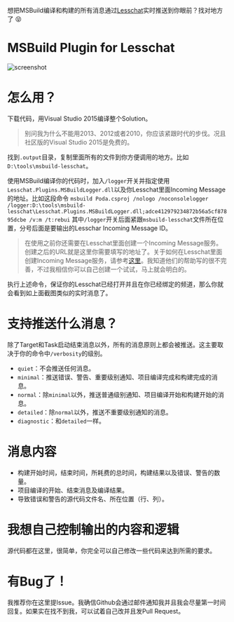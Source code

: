想把MSBuild编译和构建的所有消息通过[Lesschat](https://www.lesschat.com)实时推送到你眼前？找对地方了 :stuck_out_tongue_closed_eyes:

# MSBuild Plugin for Lesschat
![screenshot](https://raw.githubusercontent.com/lesschat/msbuild/master/.images/2015-07-24_13-04-27.png)

# 怎么用？
下载代码，用Visual Studio 2015编译整个Solution。
> 别问我为什么不能用2013、2012或者2010，你应该紧跟时代的步伐。况且社区版的Visual Studio 2015是免费的。

找到`.output`目录，复制里面所有的文件到你方便调用的地方。比如`D:\tools\msbuild-lesschat`。

使用MSBuild编译你的代码时，加入`/logger`开关并指定使用`Lesschat.Plugins.MSBuildLogger.dll`以及你Lesschat里面Incoming Message的地址。比如这段命令
```msbuild Poda.csproj /nologo /noconsolelogger /logger:D:\tools\msbuild-lesschat\Lesschat.Plugins.MSBuildLogger.dll;adce412979234872b56a5cf87895dcbe /v:m /t:rebui```
其中`/logger`开关后面紧跟`msbuild-lesschat`文件所在位置，分号后面是要输出的Lesschar Incoming Message ID。
> 在使用之前你还需要在Lesschat里面创建一个Incoming Message服务。创建之后的URL就是这里你需要填写的地址了。关于如何在Lesschat里面创建Incoming Message服务，请参考[这里](https://shaunxu.lesschat.com/help/services)。我知道他们的帮助写的很不完善，不过我相信你可以自己创建一个试试，马上就会明白的。

执行上述命令，保证你的Lesschat已经打开并且在你已经绑定的频道，那么你就会看到如上面截图类似的实时消息了。

# 支持推送什么消息？
除了Target和Task启动结束消息以外，所有的消息原则上都会被推送。这主要取决于你的命令中`/verbosity`的级别。
- `quiet`：不会推送任何消息。
- `minimal`：推送错误、警告、重要级别通知、项目编译完成和构建完成的消息。
- `normal`：除`minimal`以外，推送普通级别通知、项目编译开始和构建开始的消息。
- `detailed`：除`normal`以外，推送不重要级别通知的消息。
- `diagnostic`：和`detailed`一样。

# 消息内容
- 构建开始时间，结束时间，所耗费的总时间，构建结果以及错误、警告的数量。
- 项目编译的开始、结束消息及编译结果。
- 导致错误和警告的源代码文件名、所在位置（行、列）。

# 我想自己控制输出的内容和逻辑
源代码都在这里，很简单，你完全可以自己修改一些代码来达到所需的要求。

# 有Bug了！
我推荐你在这里提Issue。我确信Github会通过邮件通知我并且我会尽量第一时间回复。如果实在找不到我，可以试着自己改并且发Pull Request。
